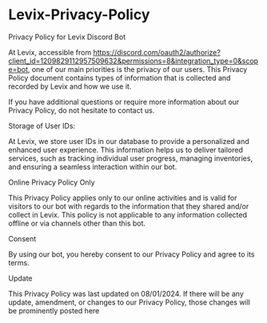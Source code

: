 # Levix-Privacy-Policy

Privacy Policy for Levix Discord Bot

At Levix, accessible from https://discord.com/oauth2/authorize?client_id=1209829112957509632&permissions=8&integration_type=0&scope=bot, one of our main priorities is the privacy of our users. This Privacy Policy document contains types of information that is collected and recorded by Levix and how we use it.

If you have additional questions or require more information about our Privacy Policy, do not hesitate to contact us.

Storage of User IDs:

At Levix, we store user IDs in our database to provide a personalized and enhanced user experience. This information helps us to deliver tailored services, such as tracking individual user progress, managing inventories, and ensuring a seamless interaction within our bot.

Online Privacy Policy Only

This Privacy Policy applies only to our online activities and is valid for visitors to our bot with regards to the information that they shared and/or collect in Levix. This policy is not applicable to any information collected offline or via channels other than this bot.

Consent

By using our bot, you hereby consent to our Privacy Policy and agree to its terms.

Update

This Privacy Policy was last updated on 08/01/2024. If there will be any update, amendment, or changes to our Privacy Policy, those changes will be prominently posted here
